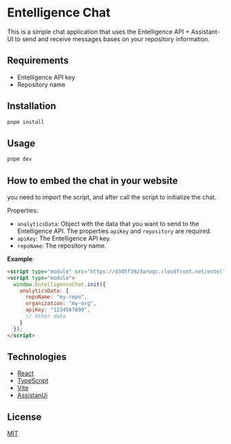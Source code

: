 # Entelligence Chat

This is a simple chat application that uses the Entelligence API + Assistant-UI to send and receive messages bases on your repository information.

## Requirements
- Entelligence API key
- Repository name

## Installation
```bash
pnpm install
```

## Usage

```bash
pnpm dev
```

## How to embed the chat in your website
you need to import the script, and after call the script to initialize the chat.

Properties:
- `analyticsData`: Object with the data that you want to send to the Entelligence API. The properties `apiKey` and `repository` are required.
- `apiKey`: The Entelligence API key.
- `repoName`: The repository name.

**Example**:
```html
<script type="module" src="https://d345f39z3arwqc.cloudfront.net/entelligence-chat.js"></script>
<script type="module">
  window.EntelligenceChat.init({
    analyticsData: {
      repoName: "my-repo",
      organization: "my-org",
      apiKey: "1234567890",
      // Other data
    }
  });
</script>
```

## Technologies
- [React](https://reactjs.org/)
- [TypeScript](https://www.typescriptlang.org/)
- [Vite](https://vitejs.dev/)
- [AssistanUi](https://assistant-ui.com/)

## License
[MIT](https://choosealicense.com/licenses/mit/)
